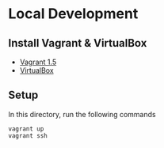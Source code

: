# Local Development

## Install Vagrant & VirtualBox
 - [Vagrant 1.5](http://vagrantup.com)
 - [VirtualBox](https://www.virtualbox.org/wiki/Downloads)

## Setup
In this directory, run the following commands
```
vagrant up
vagrant ssh
```
